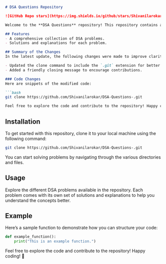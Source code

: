 ```markdown
# DSA Questions Repository

![GitHub Repo stars](https://img.shields.io/github/stars/Shivanilarokar/DSA-Questions-) ![GitHub forks](https://img.shields.io/github/forks/Shivanilarokar/DSA-Questions-) ![GitHub issues](https://img.shields.io/github/issues/Shivanilarokar/DSA-Questions-)

Welcome to the **DSA Questions** repository! This repository contains a collection of Data Structures and Algorithms (DSA) problems designed to help you enhance your coding skills.

## Features
- A comprehensive collection of DSA problems.
- Solutions and explanations for each problem.

## Summary of the Changes
In the latest update, the following changes were made to improve clarity and correctness in the README:

- Updated the clone command to include the `.git` extension for better compatibility.
- Added a friendly closing message to encourage contributions.

### Code Changes
Here are snippets of the modified code:

```bash
git clone https://github.com/Shivanilarokar/DSA-Questions-.git
```

```markdown
Feel free to explore the code and contribute to the repository! Happy coding! 🚀
```

## Installation
To get started with this repository, clone it to your local machine using the following command:

```bash
git clone https://github.com/Shivanilarokar/DSA-Questions-.git
```

You can start solving problems by navigating through the various directories and files.

## Usage
Explore the different DSA problems available in the repository. Each problem comes with its own set of solutions and explanations to help you understand the concepts better.

## Example
Here’s a sample function to demonstrate how you can structure your code:

```python
def example_function():
    print("This is an example function.")
```

Feel free to explore the code and contribute to the repository! Happy coding! 🚀
```